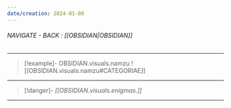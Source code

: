 ```yaml
---
date/creation: 2024-01-09
---
```


###### NAVIGATE - BACK : [[OBSIDIAN|OBSIDIAN]]
-----

>[!example]- OBSIDIAN.visuals.namzu
>![[OBSIDIAN.visuals.namzu#CATEGORIAE]]


----
>[!danger]- *[[OBSIDIAN.visuals.enigmas.]]*
---




